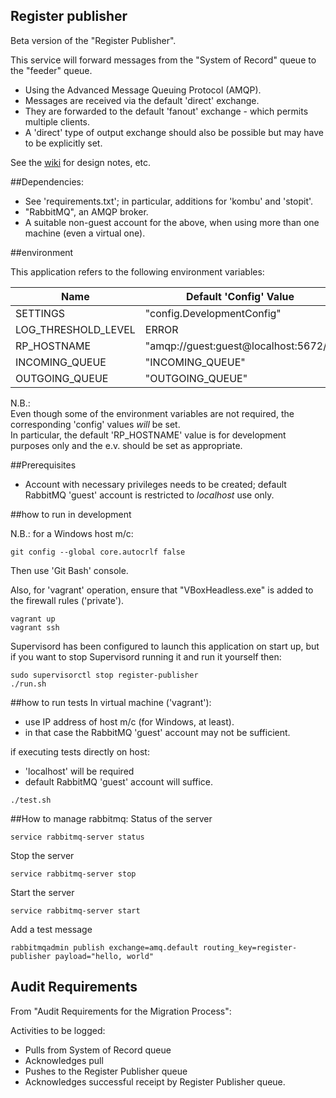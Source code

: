 ## Register publisher
Beta version of the "Register Publisher".

This service will forward messages from the "System of Record" queue to the "feeder" queue.

* Using the Advanced Message Queuing Protocol (AMQP).
* Messages are received via the default 'direct' exchange.
* They are forwarded to the default 'fanout' exchange - which permits multiple clients.
* A 'direct' type of output exchange should also be possible but may have to be explicitly set.

See the [wiki](https://github.com/LandRegistry/register-publisher/wiki) for design notes, etc.

##Dependencies:

- See 'requirements.txt'; in particular, additions for 'kombu' and 'stopit'.
- "RabbitMQ", an AMQP broker.
-  A suitable non-guest account for the above, when using more than one machine (even a virtual one).

##environment

This application refers to the following environment variables:


|Name                | Default 'Config' Value                     |Mandatory?|
| ------------- |-------------| -----|
|SETTINGS            |"config.DevelopmentConfig"                  |YES|
|LOG_THRESHOLD_LEVEL |ERROR                                       |NO|
|RP_HOSTNAME         |"amqp://guest:guest@localhost:5672//"       |NO|
|INCOMING_QUEUE      |"INCOMING_QUEUE"                            |NO|
|OUTGOING_QUEUE      |"OUTGOING_QUEUE"                            |NO|


N.B.:  
Even though some of the environment variables are not required, the corresponding 'config' values _will_ be set.  
In particular, the default 'RP_HOSTNAME' value is for development purposes only and the e.v. should be set as appropriate.

##Prerequisites

* Account with necessary privileges needs to be created; default RabbitMQ 'guest' account is restricted to _localhost_ use only.

##how to run in development

N.B.: for a Windows host m/c:

    git config --global core.autocrlf false

Then use 'Git Bash' console.

Also, for 'vagrant' operation, ensure that "VBoxHeadless.exe" is added to the firewall rules ('private').

```
vagrant up
vagrant ssh
```
Supervisord has been configured to launch this application on start up, but if you want to stop Supervisord running it and run it yourself then:

```
sudo supervisorctl stop register-publisher
./run.sh
```

##how to run tests
In virtual machine ('vagrant'):
* use IP address of host m/c (for Windows, at least).
* in that case the RabbitMQ 'guest' account may not be sufficient.

if executing tests directly on host:
* 'localhost' will be required
* default RabbitMQ 'guest' account will suffice.

```
./test.sh
```

##How to manage rabbitmq:
Status of the server

```
service rabbitmq-server status
```

Stop the server

```
service rabbitmq-server stop
```

Start the server

```
service rabbitmq-server start
```

Add a test message

```
rabbitmqadmin publish exchange=amq.default routing_key=register-publisher payload="hello, world"
```

## Audit Requirements

From "Audit Requirements for the Migration Process":

Activities to be logged:

* Pulls from System of Record queue
* Acknowledges pull
* Pushes to the Register Publisher queue
* Acknowledges successful receipt by Register Publisher queue.

